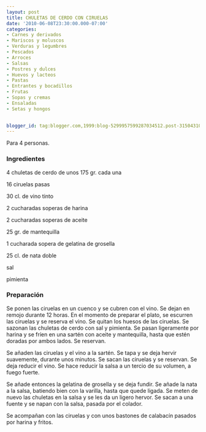 ```yaml
---
layout: post
title: CHULETAS DE CERDO CON CIRUELAS
date: '2010-06-08T23:30:00.000-07:00'
categories:
- Carnes y derivados
- Mariscos y moluscos
- Verduras y legumbres
- Pescados
- Arroces
- Salsas
- Postres y dulces
- Huevos y lacteos
- Pastas
- Entrantes y bocadillos
- Frutas
- Sopas y cremas
- Ensaladas
- Setas y hongos
 

blogger_id: tag:blogger.com,1999:blog-5299957599287034512.post-315043109605797818
---
```


Para 4 personas.

<h3>Ingredientes</h3>

4 chuletas de cerdo de unos 175 gr. cada una

16 ciruelas pasas

30 cl. de vino tinto

2 cucharadas soperas de harina

2 cucharadas soperas de aceite

25 gr. de mantequilla

1 cucharada sopera de gelatina de grosella

25 cl. de nata doble

sal

pimienta

<h3>Preparación</h3>

Se ponen las ciruelas en un cuenco y se cubren con el vino. Se dejan en remojo durante 12 horas. En el momento de preparar el plato, se escurren las ciruelas y se reserva el vino. Se quitan los huesos de las ciruelas. Se sazonan las chuletas de cerdo con sal y pimienta. Se pasan ligeramente por harina y se fríen en una sartén con aceite y mantequilla, hasta que estén doradas por ambos lados. Se reservan.

Se añaden las ciruelas y el vino a la sartén. Se tapa y se deja hervir suavemente, durante unos minutos. Se sacan las ciruelas y se reservan. Se deja reducir el vino. Se hace reducir la salsa a un tercio de su volumen, a fuego fuerte.

Se añade entonces la gelatina de grosella y se deja fundir. Se añade la nata a la salsa, batiendo bien con la varilla, hasta que quede ligada. Se meten de nuevo las chuletas en la salsa y se les da un ligero hervor. Se sacan a una fuente y se napan con la salsa, pasada por el colador.

Se acompañan con las ciruelas y con unos bastones de calabacín pasados por harina y fritos.

